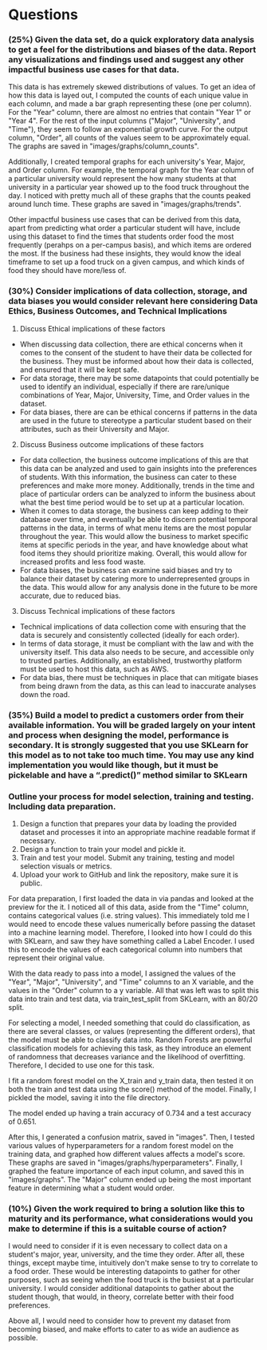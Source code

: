 # Questions

### (25%) Given the data set, do a quick exploratory data analysis to get a feel for the distributions and biases of the data. Report any visualizations and findings used and suggest any other impactful business use cases for that data.

This data is has extremely skewed distributions of values. To get an idea of how this data is layed out, I computed the counts of each unique value in each column, and made a bar graph representing these (one per column). For the "Year" column, there are almost no entries that contain "Year 1" or "Year 4". For the rest of the input columns ("Major", "University", and "Time"), they seem to follow an exponential growth curve. For the output column, "Order", all counts of the values seem to be approximately equal. The graphs are saved in "images/graphs/column_counts".

Additionally, I created temporal graphs for each university's Year, Major, and Order column. For example, the temporal graph for the Year column of a particular university would represent the how many students at that university in a particular year showed up to the food truck throughout the day. I noticed with pretty much all of these graphs that the counts peaked around lunch time. These graphs are saved in "images/graphs/trends".

Other impactful business use cases that can be derived from this data, apart from predicting what order a particular student will have, include using this dataset to find the times that students order food the most frequently (perahps on a per-campus basis), and which items are ordered the most. If the business had these insights, they would know the ideal timeframe to set up a food truck on a given campus, and which kinds of food they should have more/less of.

### (30%) Consider implications of data collection, storage, and data biases you would consider relevant here considering Data Ethics, Business Outcomes, and Technical Implications

1. Discuss Ethical implications of these factors

- When discussing data collection, there are ethical concerns when it comes to the consent of the student to have their data be collected for the business. They must be informed about how their data is collected, and ensured that it will be kept safe.
- For data storage, there may be some datapoints that could potentially be used to identify an individual, especially if there are rare/unique combinations of Year, Major, University, Time, and Order values in the dataset.
- For data biases, there are can be ethical concerns if patterns in the data are used in the future to stereotype a particular student based on their attributes, such as their University and Major.

2. Discuss Business outcome implications of these factors

- For data collection, the business outcome implications of this are that this data can be analyzed and used to gain insights into the preferences of students. With this information, the business can cater to these preferences and make more money. Additionally, trends in the time and place of particular orders can be analyzed to inform the business about what the best time period would be to set up at a particular location.
- When it comes to data storage, the business can keep adding to their database over time, and eventually be able to discern potential temporal patterns in the data, in terms of what menu items are the most popular throughout the year. This would allow the business to market specific items at specific periods in the year, and have knowledge about what food items they should prioritize making. Overall, this would allow for increased profits and less food waste.
- For data biases, the business can examine said biases and try to balance their dataset by catering more to underrepresented groups in the data. This would allow for any analysis done in the future to be more accurate, due to reduced bias.

3. Discuss Technical implications of these factors

- Technical implications of data collection come with ensuring that the data is securely and consistently collected (ideally for each order).
- In terms of data storage, it must be compliant with the law and with the university itself. This data also needs to be secure, and accessible only to trusted parties. Additionally, an established, trustworthy platform must be used to host this data, such as AWS.
- For data bias, there must be techniques in place that can mitigate biases from being drawn from the data, as this can lead to inaccurate analyses down the road.

### (35%) Build a model to predict a customers order from their available information. You will be graded largely on your intent and process when designing the model, performance is secondary. It is strongly suggested that you use SKLearn for this model as to not take too much time. You may use any kind implementation you would like though, but it must be pickelable and have a “.predict()” method similar to SKLearn

### Outline your process for model selection, training and testing. Including data preparation.

1. Design a function that prepares your data by loading the provided dataset and processes it into an appropriate machine readable format if necessary.
2. Design a function to train your model and pickle it.
3. Train and test your model. Submit any training, testing and model selection visuals or metrics.
4. Upload your work to GitHub and link the repository, make sure it is public.

For data preparation, I first loaded the data in via pandas and looked at the preview for the it. I noticed all of this data, aside from the "Time" column, contains categorical values (i.e. string values). This immediately told me I would need to encode these values numerically before passing the dataset into a machine learning model. Therefore, I looked into how I could do this with SKLearn, and saw they have something called a Label Encoder. I used this to encode the values of each categorical column into numbers that represent their original value.

With the data ready to pass into a model, I assigned the values of the "Year", "Major", "University", and "Time" columns to an X variable, and the values in the "Order" column to a y variable. All that was left was to split this data into train and test data, via train_test_split from SKLearn, with an 80/20 split.

For selecting a model, I needed something that could do classification, as there are several classes, or values (representing the different orders), that the model must be able to classify data into. Random Forests are powerful classification models for achieving this task, as they introduce an element of randomness that decreases variance and the likelihood of overfitting. Therefore, I decided to use one for this task.

I fit a random forest model on the X_train and y_train data, then tested it on both the train and test data using the score() method of the model. Finally, I pickled the model, saving it into the file directory.

The model ended up having a train accuracy of 0.734 and a test accuracy of 0.651.

After this, I generated a confusion matrix, saved in "images". Then, I tested various values of hyperparameters for a random forest model on the training data, and graphed how different values affects a model's score. These graphs are saved in "images/graphs/hyperparameters". Finally, I graphed the feature importance of each input column, and saved this in "images/graphs". The "Major" column ended up being the most important feature in determining what a student would order.

### (10%) Given the work required to bring a solution like this to maturity and its performance, what considerations would you make to determine if this is a suitable course of action?

I would need to consider if it is even necessary to collect data on a student's major, year, university, and the time they order. After all, these things, except maybe time, intuitively don't make sense to try to correlate to a food order. These would be interesting datapoints to gather for other purposes, such as seeing when the food truck is the busiest at a particular university. I would consider additional datapoints to gather about the student though, that would, in theory, correlate better with their food preferences.

Above all, I would need to consider how to prevent my dataset from becoming biased, and make efforts to cater to as wide an audience as possible.
